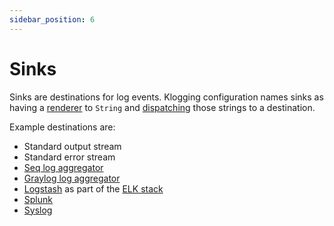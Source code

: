```yaml
---
sidebar_position: 6
---
```


# Sinks

Sinks are destinations for log events. Klogging configuration names sinks
as having a [renderer](rendering) to `String` and [dispatching](dispatching)
those strings to a destination.

Example destinations are:

- Standard output stream
- Standard error stream
- [Seq log aggregator](https://datalust.co/seq)
- [Graylog log aggregator](https://www.graylog.org/)
- [Logstash](https://www.elastic.co/logstash/) as part of the [ELK stack](https://www.elastic.co/what-is/elk-stack)
- [Splunk](https://www.splunk.com)
- [Syslog](https://en.wikipedia.org/wiki/Syslog)
